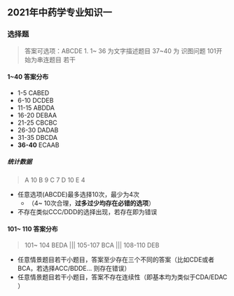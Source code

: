 ## 2021年中药学专业知识一



### 选择题

> 答案可选项：ABCDE 1. 1~ 36 为文字描述题目 37~40  为 识图问题  101开始为串连题目 若干 

#### 1~40 答案分布

- 1-5     CABED 
- 6-10   DCDEB
- 11-15 ABDDA
- 16-20 DEBAA
- 21-25 CBCBC 
- 26-30 DADAB
- 31-35 DBCDA
- **36-40** ECAAB

##### 统计数据

>  A 10 B 9  C 7  D 10  E 4  

- 任意选项(ABCDE)最多选择10次，最少为4次
	- （4~ 10次合理，**过多过少均存在必错的选项**）
- 不存在类似CCC/DDD的选择出现，若存在即为错误

#### 101~ 110  答案分布

>  101~ 104  BEDA  ||| 105-107   BCA   ||| 108-110  DEB

- 任意情景题目若干小题目，答案至少存在三个不同的答案（比如CDE或者BCA，若选择ACC/BDDE... 则存在错误）
- 任意情景题目若干小题目，答案不存在连续性（即基本均为类似于CDA/EDAC ）



